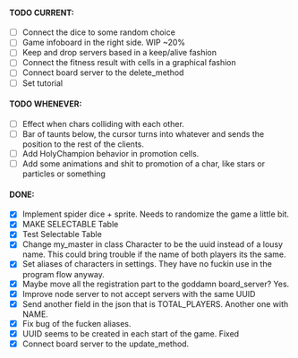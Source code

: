 #### TODO CURRENT:
- [ ] Connect the dice to some random choice
- [ ] Game infoboard in the right side. WIP ~20%
- [ ] Keep and drop servers based in a keep/alive fashion
- [ ] Connect the fitness result with cells in a graphical fashion 
- [ ] Connect board server to the delete_method
- [ ] Set tutorial 

#### TODO WHENEVER:
- [ ] Effect when chars colliding with each other.
- [ ] Bar of taunts below, the cursor turns into whatever and sends the position to the rest of the clients.
- [ ] Add HolyChampion behavior in promotion cells.
- [ ] Add some animations and shit to promotion of a char, like stars or particles or something

#### DONE:
- [X] Implement spider dice + sprite. Needs to randomize the game a little bit.
- [X] MAKE SELECTABLE Table
- [X] Test Selectable Table
- [X] Change my_master in class Character to be the uuid instead of a lousy name. This could bring trouble if the name of both players its the same.
- [X] Set aliases of characters in settings. They have no fuckin use in the program flow anyway.
- [X] Maybe move all the registration part to the goddamn board_server? Yes.
- [X] Improve node server to not accept servers with the same UUID
- [X] Send another field in the json that is TOTAL_PLAYERS. Another one with NAME.
- [X] Fix bug of the fucken aliases.
- [X] UUID seems to be created in each start of the game. Fixed
- [X] Connect board server to the update_method.
